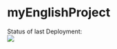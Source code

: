 # myEnglishProject

Status of last Deployment:<br> 
<img src="https://github.com/oav-it/myEnglishProject/actions/workflows/My-GitHubActions-Basics/badge.svg"><br>


